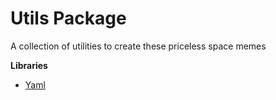 # Utils Package

A collection of utilities to create these priceless space memes

**__Libraries__**
* [Yaml](https://pkg.go.dev/gopkg.in/yaml.v3)